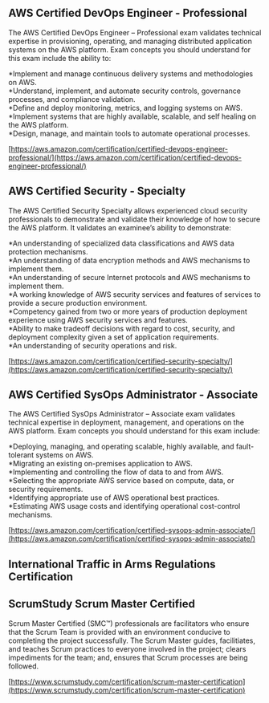 ## AWS Certified DevOps Engineer - Professional

The AWS Certified DevOps Engineer – Professional exam validates technical expertise in provisioning, operating, and managing distributed application systems on the AWS platform. Exam concepts you should understand for this exam include the ability to:  

*Implement and manage continuous delivery systems and methodologies on AWS.  
*Understand, implement, and automate security controls, governance processes, and compliance validation.  
*Define and deploy monitoring, metrics, and logging systems on AWS.  
*Implement systems that are highly available, scalable, and self healing on the AWS platform.  
*Design, manage, and maintain tools to automate operational processes.  

[https://aws.amazon.com/certification/certified-devops-engineer-professional/](https://aws.amazon.com/certification/certified-devops-engineer-professional/)  

## AWS Certified Security - Specialty

The AWS Certified Security Specialty allows experienced cloud security professionals to demonstrate and validate their knowledge of how to secure the AWS platform. 
It validates an examinee’s ability to demonstrate:  

*An understanding of specialized data classifications and AWS data protection mechanisms.  
*An understanding of data encryption methods and AWS mechanisms to implement them.  
*An understanding of secure Internet protocols and AWS mechanisms to implement them.  
*A working knowledge of AWS security services and features of services to provide a secure production environment.  
*Competency gained from two or more years of production deployment experience using AWS security services and features.  
*Ability to make tradeoff decisions with regard to cost, security, and deployment complexity given a set of application requirements.  
*An understanding of security operations and risk.

[https://aws.amazon.com/certification/certified-security-specialty/](https://aws.amazon.com/certification/certified-security-specialty/)  

## AWS Certified SysOps Administrator - Associate

The AWS Certified SysOps Administrator – Associate exam validates technical expertise in deployment, management, and operations on the AWS platform. Exam concepts you should understand for this exam include:

*Deploying, managing, and operating scalable, highly available, and fault-tolerant systems on AWS.  
*Migrating an existing on-premises application to AWS.  
*Implementing and controlling the flow of data to and from AWS.  
*Selecting the appropriate AWS service based on compute, data, or security requirements.  
*Identifying appropriate use of AWS operational best practices.  
*Estimating AWS usage costs and identifying operational cost-control mechanisms.  

[https://aws.amazon.com/certification/certified-sysops-admin-associate/](https://aws.amazon.com/certification/certified-sysops-admin-associate/)  

## International Traffic in Arms Regulations Certification

## ScrumStudy Scrum Master Certified  

Scrum Master Certified (SMC™) professionals are facilitators who ensure that the Scrum Team is provided with an environment conducive to completing the project successfully. The Scrum Master guides, facilitiates, and teaches Scrum practices to everyone involved in the project; clears impediments for the team; and, ensures that Scrum processes are being followed.  

[https://www.scrumstudy.com/certification/scrum-master-certification](https://www.scrumstudy.com/certification/scrum-master-certification)
